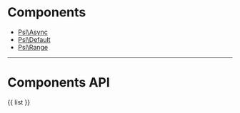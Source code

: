 <!--
    This markdown file was generated using `docs/documenter.php`.

    Any edits to it will likely be lost.
-->

# Components

 * [Psl\Async](../src/Psl/Async/README.md)
 * [Psl\Default](../src/Psl/Default/README.md)
 * [Psl\Range](../src/Psl/Range/README.md)

---

# Components API

{{ list }}
